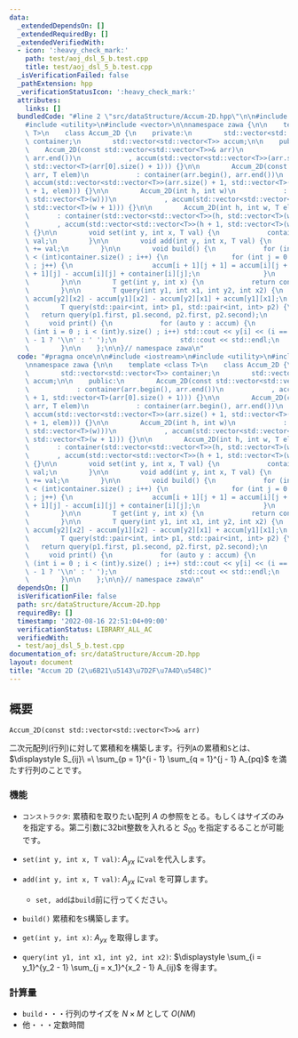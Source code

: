 ```yaml
---
data:
  _extendedDependsOn: []
  _extendedRequiredBy: []
  _extendedVerifiedWith:
  - icon: ':heavy_check_mark:'
    path: test/aoj_dsl_5_b.test.cpp
    title: test/aoj_dsl_5_b.test.cpp
  _isVerificationFailed: false
  _pathExtension: hpp
  _verificationStatusIcon: ':heavy_check_mark:'
  attributes:
    links: []
  bundledCode: "#line 2 \"src/dataStructure/Accum-2D.hpp\"\n\n#include <iostream>\n\
    #include <utility>\n#include <vector>\n\nnamespace zawa {\n\n    template <class\
    \ T>\n    class Accum_2D {\n    private:\n        std::vector<std::vector<T>>\
    \ container;\n        std::vector<std::vector<T>> accum;\n\n    public:\n    \
    \    Accum_2D(const std::vector<std::vector<T>>& arr)\n            : container(arr.begin(),\
    \ arr.end())\n            , accum(std::vector<std::vector<T>>(arr.size() + 1,\
    \ std::vector<T>(arr[0].size() + 1))) {}\n\n        Accum_2D(const std::vector<std::vector<T>>&\
    \ arr, T elem)\n            : container(arr.begin(), arr.end())\n            ,\
    \ accum(std::vector<std::vector<T>>(arr.size() + 1, std::vector<T>(arr[0].size()\
    \ + 1, elem))) {}\n\n        Accum_2D(int h, int w)\n            : container(std::vector<std::vector<T>>(h,\
    \ std::vector<T>(w)))\n            , accum(std::vector<std::vector<T>>(h + 1,\
    \ std::vector<T>(w + 1))) {}\n\n        Accum_2D(int h, int w, T elem)\n     \
    \       : container(std::vector<std::vector<T>>(h, std::vector<T>(w)))\n     \
    \       , accum(std::vector<std::vector<T>>(h + 1, std::vector<T>(w + 1, elem)))\
    \ {}\n\n        void set(int y, int x, T val) {\n            container[y][x] =\
    \ val;\n        }\n\n        void add(int y, int x, T val) {\n            container[y][x]\
    \ += val;\n        }\n\n        void build() {\n            for (int i = 0 ; i\
    \ < (int)container.size() ; i++) {\n                for (int j = 0 ; j < (int)container[i].size()\
    \ ; j++) {\n                    accum[i + 1][j + 1] = accum[i][j + 1] + accum[i\
    \ + 1][j] - accum[i][j] + container[i][j];\n                }\n            }\n\
    \        }\n\n        T get(int y, int x) {\n            return container[y][x];\n\
    \        }\n\n        T query(int y1, int x1, int y2, int x2) {\n            return\
    \ accum[y2][x2] - accum[y1][x2] - accum[y2][x1] + accum[y1][x1];\n        }\n\n\
    \        T query(std::pair<int, int> p1, std::pair<int, int> p2) {\n         \
    \   return query(p1.first, p1.second, p2.first, p2.second);\n        }\n\n   \
    \     void print() {\n            for (auto y : accum) {\n                for\
    \ (int i = 0 ; i < (int)y.size() ; i++) std::cout << y[i] << (i == (int)y.size()\
    \ - 1 ? '\\n' : ' ');\n                std::cout << std::endl;\n            }\n\
    \        }\n\n    };\n\n}// namespace zawa\n"
  code: "#pragma once\n\n#include <iostream>\n#include <utility>\n#include <vector>\n\
    \nnamespace zawa {\n\n    template <class T>\n    class Accum_2D {\n    private:\n\
    \        std::vector<std::vector<T>> container;\n        std::vector<std::vector<T>>\
    \ accum;\n\n    public:\n        Accum_2D(const std::vector<std::vector<T>>& arr)\n\
    \            : container(arr.begin(), arr.end())\n            , accum(std::vector<std::vector<T>>(arr.size()\
    \ + 1, std::vector<T>(arr[0].size() + 1))) {}\n\n        Accum_2D(const std::vector<std::vector<T>>&\
    \ arr, T elem)\n            : container(arr.begin(), arr.end())\n            ,\
    \ accum(std::vector<std::vector<T>>(arr.size() + 1, std::vector<T>(arr[0].size()\
    \ + 1, elem))) {}\n\n        Accum_2D(int h, int w)\n            : container(std::vector<std::vector<T>>(h,\
    \ std::vector<T>(w)))\n            , accum(std::vector<std::vector<T>>(h + 1,\
    \ std::vector<T>(w + 1))) {}\n\n        Accum_2D(int h, int w, T elem)\n     \
    \       : container(std::vector<std::vector<T>>(h, std::vector<T>(w)))\n     \
    \       , accum(std::vector<std::vector<T>>(h + 1, std::vector<T>(w + 1, elem)))\
    \ {}\n\n        void set(int y, int x, T val) {\n            container[y][x] =\
    \ val;\n        }\n\n        void add(int y, int x, T val) {\n            container[y][x]\
    \ += val;\n        }\n\n        void build() {\n            for (int i = 0 ; i\
    \ < (int)container.size() ; i++) {\n                for (int j = 0 ; j < (int)container[i].size()\
    \ ; j++) {\n                    accum[i + 1][j + 1] = accum[i][j + 1] + accum[i\
    \ + 1][j] - accum[i][j] + container[i][j];\n                }\n            }\n\
    \        }\n\n        T get(int y, int x) {\n            return container[y][x];\n\
    \        }\n\n        T query(int y1, int x1, int y2, int x2) {\n            return\
    \ accum[y2][x2] - accum[y1][x2] - accum[y2][x1] + accum[y1][x1];\n        }\n\n\
    \        T query(std::pair<int, int> p1, std::pair<int, int> p2) {\n         \
    \   return query(p1.first, p1.second, p2.first, p2.second);\n        }\n\n   \
    \     void print() {\n            for (auto y : accum) {\n                for\
    \ (int i = 0 ; i < (int)y.size() ; i++) std::cout << y[i] << (i == (int)y.size()\
    \ - 1 ? '\\n' : ' ');\n                std::cout << std::endl;\n            }\n\
    \        }\n\n    };\n\n}// namespace zawa\n"
  dependsOn: []
  isVerificationFile: false
  path: src/dataStructure/Accum-2D.hpp
  requiredBy: []
  timestamp: '2022-08-16 22:51:04+09:00'
  verificationStatus: LIBRARY_ALL_AC
  verifiedWith:
  - test/aoj_dsl_5_b.test.cpp
documentation_of: src/dataStructure/Accum-2D.hpp
layout: document
title: "Accum 2D (2\u6B21\u5143\u7D2F\u7A4D\u548C)"
---
```


## 概要
```
Accum_2D(const std::vector<std::vector<T>>& arr)
```

二次元配列(行列)に対して累積和を構築します。行列`A`の累積和`S`とは、 $\displaystyle S_{ij}\ =\ \sum_{p = 1}^{i - 1} \sum_{q = 1}^{j - 1} A_{pq}$ を満たす行列のことです。


### 機能
* `コンストラクタ`: 累積和を取りたい配列 $A$ の参照をとる。もしくはサイズのみを指定する。第二引数に32bit整数を入れると $S_{00}$ を指定するることが可能です。

* `set(int y, int x, T val)`: $A_{yx}$ に`val`を代入します。

* `add(int y, int x, T val)`: $A_{yx}$ に`val` を可算します。

  * `set, add`は`build`前に行ってください。
 
* `build()` 累積和を`S`構築します。

* `get(int y, int x)`: $A_{yx}$ を取得します。

* `query(int y1, int x1, int y2, int x2)`: $\displaystyle \sum_{i = y_1}^{y_2 - 1} \sum_{j = x_1}^{x_2 - 1} A_{ij}$ を得ます。


### 計算量
* `build`・・・行列のサイズを $N \times M$ として $O(NM)$
* 他・・・定数時間
